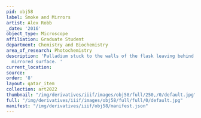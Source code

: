 ```yaml
---
pid: obj58
label: Smoke and Mirrors
artist: Alex Robb
_date: '2016'
object_type: Microscope
affiliation: Graduate Student
department: Chemistry and Biochemistry
area_of_research: Photochemistry
description: 'Palladium stuck to the walls of the flask leaving behind a metallic
  mirrored surface. '
current_location: 
source: 
order: '8'
layout: qatar_item
collection: art2022
thumbnail: "/img/derivatives/iiif/images/obj58/full/250,/0/default.jpg"
full: "/img/derivatives/iiif/images/obj58/full/full/0/default.jpg"
manifest: "/img/derivatives/iiif/obj58/manifest.json"
---
```

